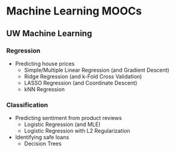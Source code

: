 # Machine Learning MOOCs

## UW Machine Learning

### Regression

- Predicting house prices
	- Simple/Multiple Linear Regression (and Gradient Descent)
	- Ridge Regression (and k-Fold Cross Validation)
	- LASSO Regression (and Coordinate Descent)
	- kNN Regression

### Classification

- Predicting sentiment from product reviews
	- Logistic Regression (and MLE)
	- Logistic Regression with L2 Regularization
- Identifying safe loans
	- Decision Trees